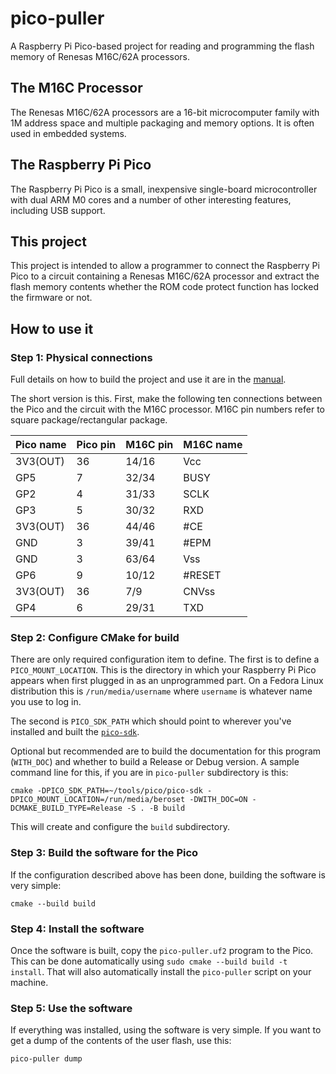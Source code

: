 # pico-puller

A Raspberry Pi Pico-based project for reading and programming the flash memory of Renesas M16C/62A processors.

## The M16C Processor

The Renesas M16C/62A processors are a 16-bit microcomputer family with 1M address space and multiple packaging and memory options.  It is often used in embedded systems.

## The Raspberry Pi Pico

The Raspberry Pi Pico is a small, inexpensive single-board microcontroller with dual ARM M0 cores and a number of other interesting features, including USB support.

## This project

This project is intended to allow a programmer to connect the Raspberry Pi Pico to a circuit containing a Renesas M16C/62A processor and extract the flash memory contents whether the ROM code protect function has locked the firmware or not.

## How to use it

### Step 1: Physical connections

Full details on how to build the project and use it are in the [manual](https://github.com/beroset/pico-puller/releases/download/v1.0/refman.pdf).

The short version is this.  First, make the following ten connections between the Pico and the circuit with the M16C processor.  M16C pin numbers refer to square package/rectangular package.

| Pico name | Pico pin | M16C pin | M16C name |
|-----------|----------|----------|-----------|
| 3V3(OUT)  |  36      |  14/16   |  Vcc      |
|  GP5      |   7      |  32/34   |  BUSY     |
|  GP2      |   4      |  31/33   |  SCLK     |   
|  GP3      |   5      |  30/32   |  RXD      |   
| 3V3(OUT)  |  36      |  44/46   |  \#CE      |
|  GND      |   3      |  39/41   |  \#EPM     |
|  GND      |   3      |  63/64   |  Vss      |
|  GP6      |   9      |  10/12   |  \#RESET   |
| 3V3(OUT)  |  36      |   7/9    |  CNVss    |
|  GP4      |   6      |  29/31   |  TXD      |  

### Step 2: Configure CMake for build
There are only required configuration item to define.  The first is to define a `PICO_MOUNT_LOCATION`.  This is the directory in which your Raspberry Pi Pico appears when first plugged in as an unprogrammed part.  On a Fedora Linux distribution this is `/run/media/username` where `username` is whatever name you use to log in.

The second is `PICO_SDK_PATH` which should point to wherever you've installed and built the [`pico-sdk`](https://github.com/raspberrypi/pico-sdk.git).

Optional but recommended are to build the documentation for this program (`WITH_DOC`) and whether to build a Release or Debug version.  A sample command line for this, if you are in `pico-puller` subdirectory is this:

```
cmake -DPICO_SDK_PATH=~/tools/pico/pico-sdk -DPICO_MOUNT_LOCATION=/run/media/beroset -DWITH_DOC=ON -DCMAKE_BUILD_TYPE=Release -S . -B build
``` 

This will create and configure the `build` subdirectory.

### Step 3: Build the software for the Pico
If the configuration described above has been done, building the software is very simple:

```
cmake --build build
```

### Step 4: Install the software
Once the software is built, copy the `pico-puller.uf2` program to the Pico.  This can be done automatically using `sudo cmake --build build -t install`.  That will also automatically install the `pico-puller` script on your machine.

### Step 5: Use the software
If everything was installed, using the software is very simple.  If you want to get a dump of the contents of the user flash, use this:

```
pico-puller dump
```

